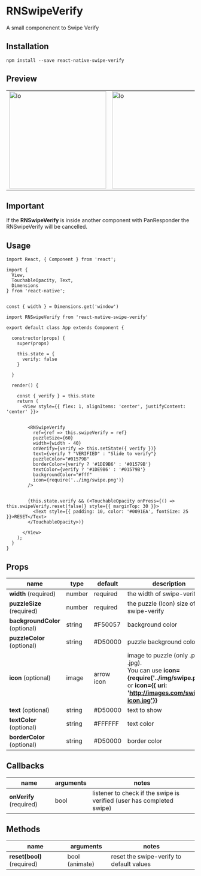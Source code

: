 RNSwipeVerify
=========

A small componenent to Swipe Verify

## Installation

  `npm install --save react-native-swipe-verify`

## Preview


|  |  |
| --- | --- |
| <img width="259" alt="lo" src="https://user-images.githubusercontent.com/15864336/48920913-d823c600-ee69-11e8-99d0-ff0fa2bb4c82.png"> | <img width="259" alt="lo" src="https://user-images.githubusercontent.com/15864336/48921011-93e4f580-ee6a-11e8-91ff-3ffc38243719.png"> |


## Important
If the **RNSwipeVerify** is inside another component with PanResponder the  RNSwipeVerify will be cancelled.


## Usage


```JSX
import React, { Component } from 'react';

import {
  View,
  TouchableOpacity, Text,
  Dimensions
} from 'react-native';


const { width } = Dimensions.get('window')

import RNSwipeVerify from 'react-native-swipe-verify'

export default class App extends Component {

  constructor(props) {
    super(props)

    this.state = {
      verify: false
    }

  }

  render() {

    const { verify } = this.state
    return (
      <View style={{ flex: 1, alignItems: 'center', justifyContent: 'center' }}>


        <RNSwipeVerify 
          ref={ref => this.swipeVerify = ref} 
          puzzleSize={60} 
          width={width - 40} 
          onVerify={verify => this.setState({ verify })}
          text={verify ? "VERIFIED" : "Slide to verify"} 
          puzzleColor="#01579B" 
          borderColor={verify ? '#1DE9B6' : '#01579B'}
          textColor={verify ? '#1DE9B6' : '#01579B'} 
          backgroundColor="#fff"
          icon={require('../img/swipe.png')}      
        />


        {this.state.verify && (<TouchableOpacity onPress={() => this.swipeVerify.reset(false)} style={{ marginTop: 30 }}>
          <Text style={{ padding: 10, color: '#0091EA', fontSize: 25 }}>RESET</Text>
        </TouchableOpacity>)}

      </View>
    );
  }
}
```


## Props
| name | type | default | description |
| --- | --- | --- | --- |
| **width** (required) | number | required | the width of swipe-verify |
| **puzzleSize** (required) | number | required | the puzzle (Icon) size of swipe-verify |
| **backgroundColor** (optional) | string | #F50057 | background color |
| **puzzleColor** (optional) | string | #D50000 | puzzle background color |
| **icon** (optional) | image | arrow icon | image to puzzle (only .png or .jpg).<br> You can use  **icon={require('../img/swipe.png')}**    or  **icon={{ uri: 'http://images.com/swipe-icon.jpg'}}** |
| **text** (optional) | string | #D50000 | text to show |
| **textColor** (optional) | string | #FFFFFF | text color |
| **borderColor** (optional) | string | #D50000 | border color |



## Callbacks

| name | arguments | notes |
| --- | --- | --- |
| **onVerify** (required) | bool | listener to check if the swipe is verified (user has completed swipe) |



## Methods

| name | arguments | notes |
| --- | --- | --- |
| **reset(bool)** (required) | bool (animate) | reset the swipe-verify to default values |